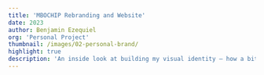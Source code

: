 ```yaml
---
title: 'MBOCHIP Rebranding and Website'
date: 2023
author: Benjamin Ezequiel
org: 'Personal Project'
thumbnail: /images/02-personal-brand/
highlight: true
description: 'An inside look at building my visual identity – how a bit of self-exploration and countless typography sketches evolved into a fluid, shape-shifting brand.'
---
```

